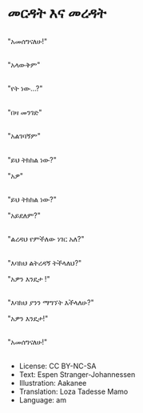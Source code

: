 # መርዳት እና መረዳት

##
"አመሰግናለሁ!"

##
"አላውቅም"

##
"የት ነው...?"

##
"በዛ መንገድ"

##
"አልገባኝም"

##
"ይህ ትክክል ነው?"

"አዎ"

##
"ይህ ትክክል ነው?"

"አይደለም?"

##
"ልረዳህ የምችለው ነገር አለ?"

##
"እባክህ ልትረዳኝ ትችላለህ?"

"አዎን እንዴታ !"

##
"እባክህ ያንን ማግኘት እችላለሁ?"

"አዎን እንዴታ!"

##
"አመሰግናለሁ!"

##
* License: CC BY-NC-SA
* Text: Espen Stranger-Johannessen
* Illustration: Aakanee
* Translation: Loza Tadesse Mamo
* Language: am
